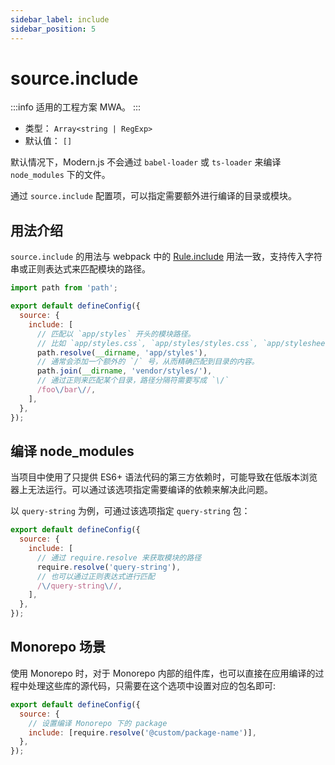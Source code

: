 ```yaml
---
sidebar_label: include
sidebar_position: 5
---
```


# source.include

:::info 适用的工程方案
MWA。
:::

- 类型： `Array<string | RegExp>`
- 默认值： `[]`

默认情况下，Modern.js 不会通过 `babel-loader` 或 `ts-loader` 来编译 `node_modules` 下的文件。

通过 `source.include` 配置项，可以指定需要额外进行编译的目录或模块。

## 用法介绍

`source.include` 的用法与 webpack 中的 [Rule.include](https://webpack.js.org/configuration/module/#ruleinclude) 用法一致，支持传入字符串或正则表达式来匹配模块的路径。

```js title="modern.config.js"
import path from 'path';

export default defineConfig({
  source: {
    include: [
      // 匹配以 `app/styles` 开头的模块路径。
      // 比如 `app/styles.css`, `app/styles/styles.css`, `app/stylesheet.css`
      path.resolve(__dirname, 'app/styles'),
      // 通常会添加一个额外的 `/` 号，从而精确匹配到目录的内容。
      path.join(__dirname, 'vendor/styles/'),
      // 通过正则来匹配某个目录，路径分隔符需要写成 `\/`
      /foo\/bar\//,
    ],
  },
});
```

## 编译 node_modules

当项目中使用了只提供 ES6+ 语法代码的第三方依赖时，可能导致在低版本浏览器上无法运行。可以通过该选项指定需要编译的依赖来解决此问题。

以 `query-string` 为例，可通过该选项指定 `query-string` 包：

```js title="modern.config.js"
export default defineConfig({
  source: {
    include: [
      // 通过 require.resolve 来获取模块的路径
      require.resolve('query-string'),
      // 也可以通过正则表达式进行匹配
      /\/query-string\//,
    ],
  },
});
```

## Monorepo 场景

使用 Monorepo 时，对于 Monorepo 内部的组件库，也可以直接在应用编译的过程中处理这些库的源代码，只需要在这个选项中设置对应的包名即可:

```js title="modern.config.js"
export default defineConfig({
  source: {
    // 设置编译 Monorepo 下的 package
    include: [require.resolve('@custom/package-name')],
  },
});
```
